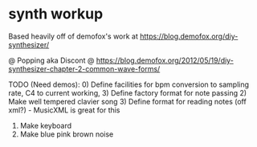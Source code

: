 # synth workup

Based heavily off of demofox's work at https://blog.demofox.org/diy-synthesizer/

@ Popping aka Discont @ https://blog.demofox.org/2012/05/19/diy-synthesizer-chapter-2-common-wave-forms/


TODO (Need demos):
0) Define facilities for bpm conversion to sampling rate, C4 to current working, 
3) Define factory format for note passing
2) Make well tempered clavier song
3) Define format for reading notes (off xml?) - MusicXML is great for this
1) Make keyboard
4) Make blue pink brown noise
